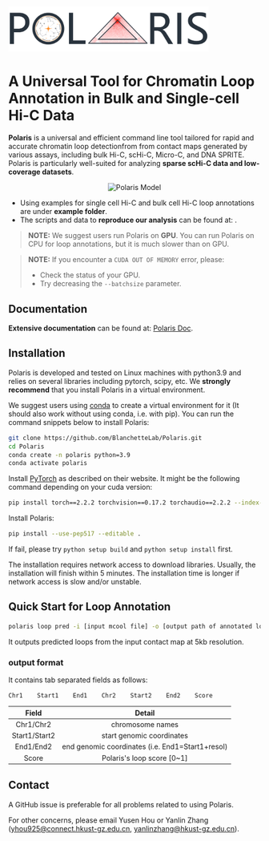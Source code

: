 <img src="./doc/logo.png" alt="Polaris" title="Polaris" width="400">

# A Universal Tool for Chromatin Loop Annotation in Bulk and Single-cell Hi-C Data
**Polaris** is a universal and efficient command line tool tailored for rapid and accurate chromatin loop detectionfrom from contact maps generated by various assays, including bulk Hi-C, scHi-C, Micro-C, and DNA SPRITE. Polaris is particularly well-suited for analyzing **sparse scHi-C data and low-coverage datasets**.

<div style="text-align: center;">
    <img src="./doc/Polaris.png" alt="Polaris Model" title="Polaris Model" width="600">
</div>


- Using examples for single cell Hi-C and bulk cell Hi-C loop annotations are under **example folder**.
- The scripts and data to **reproduce our analysis** can be found at: .

> <b>NOTE:</b> We suggest users run Polaris on <b>GPU</b>. 
> You can run Polaris on CPU for loop annotations, but it is much slower than on GPU. 

> <b>NOTE:</b> If you encounter a `CUDA OUT OF MEMORY` error, please: 
> - Check the status of your GPU.
> - Try decreasing the `--batchsize` parameter. 

## Documentation
**Extensive documentation** can be found at: [Polaris Doc](https://polairs-doc.readthedocs.io/en/latest/).

## Installation
Polaris is developed and tested on Linux machines with python3.9 and relies on several libraries including pytorch, scipy, etc. 
We **strongly recommend** that you install Polaris in a virtual environment.

We suggest users using [conda](https://anaconda.org/) to create a virtual environment for it (It should also work without using conda, i.e. with pip). You can run the command snippets below to install Polaris:

```bash
git clone https://github.com/BlanchetteLab/Polaris.git
cd Polaris
conda create -n polaris python=3.9
conda activate polaris
```
Install [PyTorch](https://pytorch.org/get-started/locally/) as described on their website. It might be the following command depending on your cuda version:

```bash
pip install torch==2.2.2 torchvision==0.17.2 torchaudio==2.2.2 --index-url https://download.pytorch.org/whl/cu121
```
Install Polaris:
```bash
pip install --use-pep517 --editable .
```
If fail, please try `python setup build` and `python setup install` first.

The installation requires network access to download libraries. Usually, the installation will finish within 5 minutes. The installation time is longer if network access is slow and/or unstable.

## Quick Start for Loop Annotation
```bash
polaris loop pred -i [input mcool file] -o [output path of annotated loops]
```
It outputs predicted loops from the input contact map at 5kb resolution.
### output format
It contains tab separated fields as follows:
```
Chr1    Start1    End1    Chr2    Start2    End2    Score
```
|     Field     |                                  Detail                                 |
|:-------------:|:-----------------------------------------------------------------------:|
|   Chr1/Chr2   | chromosome names                                                        |
| Start1/Start2 | start genomic coordinates                                               |
|   End1/End2   | end genomic coordinates (i.e. End1=Start1+resol)                        |
|     Score     | Polaris's loop score [0~1]                                              | 


## Contact
A GitHub issue is preferable for all problems related to using Polaris. 

For other concerns, please email Yusen Hou or Yanlin Zhang (yhou925@connect.hkust-gz.edu.cn,  yanlinzhang@hkust-gz.edu.cn).